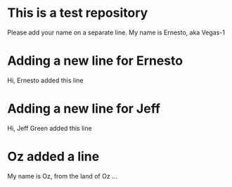 # This is a test repository

Please add your name on a separate line.
My name is Ernesto, aka Vegas-1

# Adding a new line for Ernesto
Hi, Ernesto added this line

# Adding a new line for Jeff 
Hi, Jeff Green added this line 

# Oz added a line
My name is Oz, from the land of Oz ...